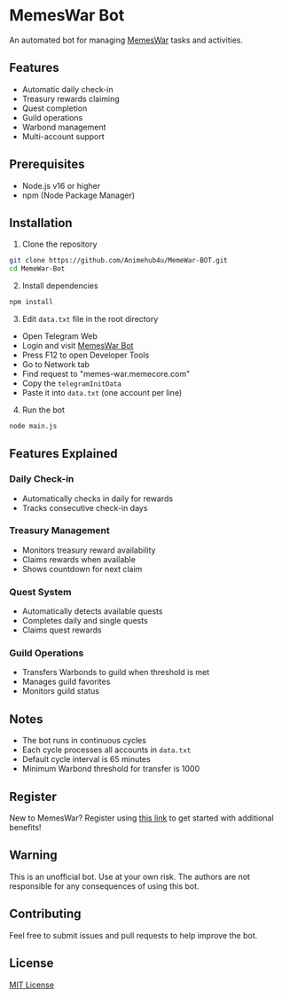 # MemesWar Bot

An automated bot for managing [MemesWar](https://t.me/Memes_War_Start_Bot/MemesWar?startapp=XYJMJD) tasks and activities.

## Features

- Automatic daily check-in
- Treasury rewards claiming
- Quest completion
- Guild operations
- Warbond management
- Multi-account support

## Prerequisites

- Node.js v16 or higher
- npm (Node Package Manager)

## Installation

1. Clone the repository

```bash
git clone https://github.com/Animehub4u/MemeWar-BOT.git
cd MemeWar-Bot
```

2. Install dependencies

```bash
npm install
```

3. Edit `data.txt` file in the root directory

- Open Telegram Web
- Login and visit [MemesWar Bot](https://t.me/Memes_War_Start_Bot/MemesWar?startapp=XYJMJD)
- Press F12 to open Developer Tools
- Go to Network tab
- Find request to "memes-war.memecore.com"
- Copy the `telegramInitData`
- Paste it into `data.txt` (one account per line)

4. Run the bot

```bash
node main.js
```

## Features Explained

### Daily Check-in

- Automatically checks in daily for rewards
- Tracks consecutive check-in days

### Treasury Management

- Monitors treasury reward availability
- Claims rewards when available
- Shows countdown for next claim

### Quest System

- Automatically detects available quests
- Completes daily and single quests
- Claims quest rewards

### Guild Operations

- Transfers Warbonds to guild when threshold is met
- Manages guild favorites
- Monitors guild status

## Notes

- The bot runs in continuous cycles
- Each cycle processes all accounts in `data.txt`
- Default cycle interval is 65 minutes
- Minimum Warbond threshold for transfer is 1000

## Register

New to MemesWar? Register using [this link](https://t.me/Memes_War_Start_Bot/MemesWar?startapp=XYJMJD ) to get started with additional benefits!

## Warning

This is an unofficial bot. Use at your own risk. The authors are not responsible for any consequences of using this bot.

## Contributing

Feel free to submit issues and pull requests to help improve the bot.

## License

[MIT License](LICENSE)
